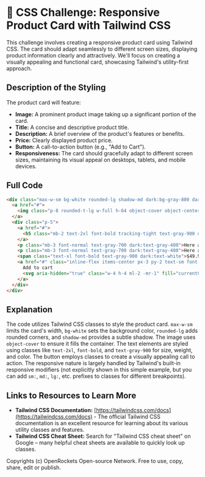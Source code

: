 # 🐞 CSS Challenge: Responsive Product Card with Tailwind CSS


This challenge involves creating a responsive product card using Tailwind CSS. The card should adapt seamlessly to different screen sizes, displaying product information clearly and attractively.  We'll focus on creating a visually appealing and functional card, showcasing Tailwind's utility-first approach.


## Description of the Styling

The product card will feature:

* **Image:** A prominent product image taking up a significant portion of the card.
* **Title:** A concise and descriptive product title.
* **Description:** A brief overview of the product's features or benefits.
* **Price:** Clearly displayed product price.
* **Button:** A call-to-action button (e.g., "Add to Cart").
* **Responsiveness:** The card should gracefully adapt to different screen sizes, maintaining its visual appeal on desktops, tablets, and mobile devices.


## Full Code

```html
<div class="max-w-sm bg-white rounded-lg shadow-md dark:bg-gray-800 dark:border-gray-700">
  <a href="#">
    <img class="p-8 rounded-t-lg w-full h-64 object-cover object-center" src="https://flowbite.com/docs/images/blog/image-1.jpg" alt="product image" />
  </a>
  <div class="p-5">
    <a href="#">
      <h5 class="mb-2 text-2xl font-bold tracking-tight text-gray-900 dark:text-white">Noteworthy Product</h5>
    </a>
    <p class="mb-3 font-normal text-gray-700 dark:text-gray-400">Here are the biggest enterprise technology acquisitions of 2023 so far, in reverse chronological order.</p>
    <p class="mb-3 font-normal text-gray-700 dark:text-gray-400">Here are the biggest enterprise technology acquisitions of 2023 so far, in reverse chronological order.</p>
    <span class="text-xl font-bold text-gray-900 dark:text-white">$49.99</span>
    <a href="#" class="inline-flex items-center px-3 py-2 text-sm font-medium text-center text-white bg-blue-700 rounded-lg hover:bg-blue-800 focus:ring-4 focus:outline-none focus:ring-blue-300 dark:bg-blue-600 dark:hover:bg-blue-700 dark:focus:ring-blue-800 mt-4">
      Add to cart
      <svg aria-hidden="true" class="w-4 h-4 ml-2 -mr-1" fill="currentColor" viewBox="0 0 20 20" xmlns="http://www.w3.org/2000/svg"><path fill-rule="evenodd" d="M10.293 3.293a1 1 0 011.414 0l6 6a1 1 0 010 1.414l-6 6a1 1 0 01-1.414-1.414L14.586 11H3a1 1 0 110-2h11.586l-4.293-4.293a1 1 0 010-1.414z" clip-rule="evenodd"></path></svg>
    </a>
  </div>
</div>
```


## Explanation

The code utilizes Tailwind CSS classes to style the product card.  `max-w-sm` limits the card's width, `bg-white` sets the background color, `rounded-lg` adds rounded corners, and `shadow-md` provides a subtle shadow.  The image uses `object-cover` to ensure it fills the container.  The text elements are styled using classes like `text-2xl`, `font-bold`, and `text-gray-900` for size, weight, and color.  The button employs classes to create a visually appealing call to action.  The responsive nature is largely handled by Tailwind's built-in responsive modifiers (not explicitly shown in this simple example,  but you can add `sm:`, `md:`, `lg:`, etc. prefixes to classes for different breakpoints).

## Links to Resources to Learn More

* **Tailwind CSS Documentation:** [https://tailwindcss.com/docs](https://tailwindcss.com/docs) - The official Tailwind CSS documentation is an excellent resource for learning about its various utility classes and features.
* **Tailwind CSS Cheat Sheet:**  Search for "Tailwind CSS cheat sheet" on Google – many helpful cheat sheets are available to quickly look up classes.


Copyrights (c) OpenRockets Open-source Network. Free to use, copy, share, edit or publish.

